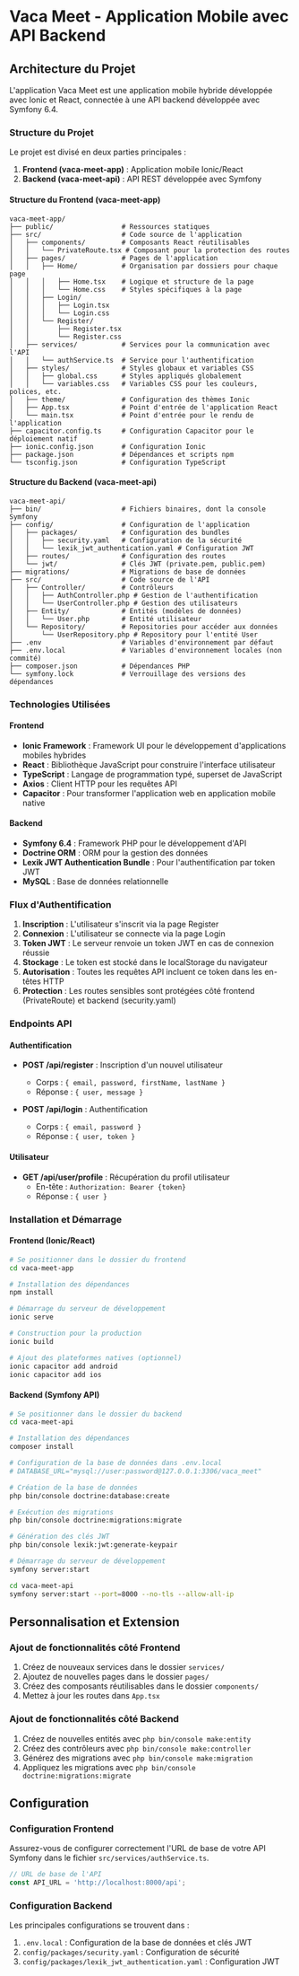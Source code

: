 # Vaca Meet - Application Mobile avec API Backend

## Architecture du Projet

L'application Vaca Meet est une application mobile hybride développée avec Ionic et React, connectée à une API backend développée avec Symfony 6.4.

### Structure du Projet

Le projet est divisé en deux parties principales :

1. **Frontend (vaca-meet-app)** : Application mobile Ionic/React
2. **Backend (vaca-meet-api)** : API REST développée avec Symfony

#### Structure du Frontend (vaca-meet-app)

```
vaca-meet-app/
├── public/                 # Ressources statiques
├── src/                    # Code source de l'application
│   ├── components/         # Composants React réutilisables
│   │   └── PrivateRoute.tsx # Composant pour la protection des routes
│   ├── pages/              # Pages de l'application
│   │   ├── Home/           # Organisation par dossiers pour chaque page
│   │   │   ├── Home.tsx    # Logique et structure de la page
│   │   │   └── Home.css    # Styles spécifiques à la page
│   │   ├── Login/          
│   │   │   ├── Login.tsx
│   │   │   └── Login.css
│   │   └── Register/
│   │       ├── Register.tsx
│   │       └── Register.css
│   ├── services/           # Services pour la communication avec l'API
│   │   └── authService.ts  # Service pour l'authentification
│   ├── styles/             # Styles globaux et variables CSS
│   │   ├── global.css      # Styles appliqués globalement
│   │   └── variables.css   # Variables CSS pour les couleurs, polices, etc.
│   ├── theme/              # Configuration des thèmes Ionic
│   ├── App.tsx             # Point d'entrée de l'application React
│   └── main.tsx            # Point d'entrée pour le rendu de l'application
├── capacitor.config.ts     # Configuration Capacitor pour le déploiement natif
├── ionic.config.json       # Configuration Ionic
├── package.json            # Dépendances et scripts npm
└── tsconfig.json           # Configuration TypeScript
```

#### Structure du Backend (vaca-meet-api)

```
vaca-meet-api/
├── bin/                    # Fichiers binaires, dont la console Symfony
├── config/                 # Configuration de l'application
│   ├── packages/           # Configuration des bundles
│   │   ├── security.yaml   # Configuration de la sécurité
│   │   └── lexik_jwt_authentication.yaml # Configuration JWT
│   ├── routes/             # Configuration des routes
│   └── jwt/                # Clés JWT (private.pem, public.pem)
├── migrations/             # Migrations de base de données
├── src/                    # Code source de l'API
│   ├── Controller/         # Contrôleurs
│   │   ├── AuthController.php # Gestion de l'authentification
│   │   └── UserController.php # Gestion des utilisateurs
│   ├── Entity/             # Entités (modèles de données)
│   │   └── User.php        # Entité utilisateur
│   └── Repository/         # Repositories pour accéder aux données
│       └── UserRepository.php # Repository pour l'entité User
├── .env                    # Variables d'environnement par défaut
├── .env.local              # Variables d'environnement locales (non commité)
├── composer.json           # Dépendances PHP
└── symfony.lock            # Verrouillage des versions des dépendances
```

### Technologies Utilisées

#### Frontend
- **Ionic Framework** : Framework UI pour le développement d'applications mobiles hybrides
- **React** : Bibliothèque JavaScript pour construire l'interface utilisateur
- **TypeScript** : Langage de programmation typé, superset de JavaScript
- **Axios** : Client HTTP pour les requêtes API
- **Capacitor** : Pour transformer l'application web en application mobile native

#### Backend
- **Symfony 6.4** : Framework PHP pour le développement d'API
- **Doctrine ORM** : ORM pour la gestion des données
- **Lexik JWT Authentication Bundle** : Pour l'authentification par token JWT
- **MySQL** : Base de données relationnelle

### Flux d'Authentification

1. **Inscription** : L'utilisateur s'inscrit via la page Register
2. **Connexion** : L'utilisateur se connecte via la page Login
3. **Token JWT** : Le serveur renvoie un token JWT en cas de connexion réussie
4. **Stockage** : Le token est stocké dans le localStorage du navigateur
5. **Autorisation** : Toutes les requêtes API incluent ce token dans les en-têtes HTTP
6. **Protection** : Les routes sensibles sont protégées côté frontend (PrivateRoute) et backend (security.yaml)

### Endpoints API

#### Authentification
- **POST /api/register** : Inscription d'un nouvel utilisateur
  - Corps : `{ email, password, firstName, lastName }`
  - Réponse : `{ user, message }`

- **POST /api/login** : Authentification
  - Corps : `{ email, password }`
  - Réponse : `{ user, token }`

#### Utilisateur
- **GET /api/user/profile** : Récupération du profil utilisateur
  - En-tête : `Authorization: Bearer {token}`
  - Réponse : `{ user }`

### Installation et Démarrage

#### Frontend (Ionic/React)

```bash
# Se positionner dans le dossier du frontend
cd vaca-meet-app

# Installation des dépendances
npm install

# Démarrage du serveur de développement
ionic serve

# Construction pour la production
ionic build

# Ajout des plateformes natives (optionnel)
ionic capacitor add android
ionic capacitor add ios
```

#### Backend (Symfony API)

```bash
# Se positionner dans le dossier du backend
cd vaca-meet-api

# Installation des dépendances
composer install

# Configuration de la base de données dans .env.local
# DATABASE_URL="mysql://user:password@127.0.0.1:3306/vaca_meet"

# Création de la base de données
php bin/console doctrine:database:create

# Exécution des migrations
php bin/console doctrine:migrations:migrate

# Génération des clés JWT
php bin/console lexik:jwt:generate-keypair

# Démarrage du serveur de développement
symfony server:start

cd vaca-meet-api
symfony server:start --port=8000 --no-tls --allow-all-ip
```

## Personnalisation et Extension

### Ajout de fonctionnalités côté Frontend

1. Créez de nouveaux services dans le dossier `services/`
2. Ajoutez de nouvelles pages dans le dossier `pages/`
3. Créez des composants réutilisables dans le dossier `components/`
4. Mettez à jour les routes dans `App.tsx`

### Ajout de fonctionnalités côté Backend

1. Créez de nouvelles entités avec `php bin/console make:entity`
2. Créez des contrôleurs avec `php bin/console make:controller`
3. Générez des migrations avec `php bin/console make:migration`
4. Appliquez les migrations avec `php bin/console doctrine:migrations:migrate`

## Configuration

### Configuration Frontend

Assurez-vous de configurer correctement l'URL de base de votre API Symfony dans le fichier `src/services/authService.ts`.

```typescript
// URL de base de l'API
const API_URL = 'http://localhost:8000/api';
```

### Configuration Backend

Les principales configurations se trouvent dans :

1. `.env.local` : Configuration de la base de données et clés JWT
2. `config/packages/security.yaml` : Configuration de sécurité
3. `config/packages/lexik_jwt_authentication.yaml` : Configuration JWT 